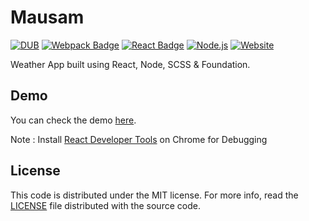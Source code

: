 # Mausam

[![DUB](https://img.shields.io/dub/l/vibe-d.svg)]()
[![Webpack Badge](https://cdn.rawgit.com/aleen42/badges/master/src/webpack.svg)](#) 
[![React Badge](https://cdn.rawgit.com/aleen42/badges/master/src/react.svg)](#)
[![Node.js](https://cdn.rawgit.com/aleen42/badges/master/src/node.svg)](#)
[![Website](https://img.shields.io/website/https/searchneu.com.svg)](http://aajkamausam.herokuapp.com)

Weather App built using React, Node, SCSS & Foundation.

## Demo

You can check the demo [here](http://aajkamausam.herokuapp.com).

Note : Install [React Developer Tools](https://chrome.google.com/webstore/detail/react-developer-tools/fmkadmapgofadopljbjfkapdkoienihi?hl=en) on Chrome for Debugging


## License

This code is distributed under the MIT license. For more info, read the [LICENSE][license] file distributed with the source code.

[license]: /LICENSE
